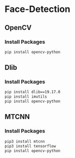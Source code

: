 # Face-Detection
## OpenCV
### Install Packages
```bash
pip install opencv-python
```

## Dlib
### Install Packages
```bash
pip install dlib==19.17.0
pip install imutils
pip install opencv-python
```

## MTCNN
### Install Packages
```bash
pip3 install mtcnn
pip3 install tensorflow
pip install opencv-python
```
